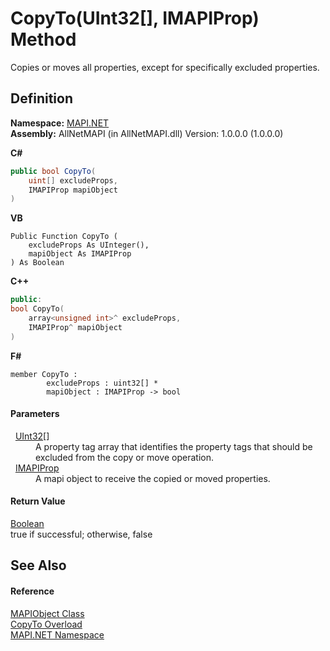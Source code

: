# CopyTo(UInt32[], IMAPIProp) Method


Copies or moves all properties, except for specifically excluded properties.



## Definition
**Namespace:** <a href="5bef4637-66f8-16d4-e5f4-4d0da57a1538.md">MAPI.NET</a>  
**Assembly:** AllNetMAPI (in AllNetMAPI.dll) Version: 1.0.0.0 (1.0.0.0)

**C#**
``` C#
public bool CopyTo(
	uint[] excludeProps,
	IMAPIProp mapiObject
)
```
**VB**
``` VB
Public Function CopyTo ( 
	excludeProps As UInteger(),
	mapiObject As IMAPIProp
) As Boolean
```
**C++**
``` C++
public:
bool CopyTo(
	array<unsigned int>^ excludeProps, 
	IMAPIProp^ mapiObject
)
```
**F#**
``` F#
member CopyTo : 
        excludeProps : uint32[] * 
        mapiObject : IMAPIProp -> bool 
```



#### Parameters
<dl><dt>  <a href="https://learn.microsoft.com/dotnet/api/system.uint32" target="_blank" rel="noopener noreferrer">UInt32</a>[]</dt><dd>A property tag array that identifies the property tags that should be excluded from the copy or move operation.</dd><dt>  <a href="a20f5817-5533-814e-fd1d-0d3a9179b1b4.md">IMAPIProp</a></dt><dd>A mapi object to receive the copied or moved properties.</dd></dl>

#### Return Value
<a href="https://learn.microsoft.com/dotnet/api/system.boolean" target="_blank" rel="noopener noreferrer">Boolean</a>  
true if successful; otherwise, false

## See Also


#### Reference
<a href="6aa245b8-3fdd-0cd0-a3f7-bdccb4596d2c.md">MAPIObject Class</a>  
<a href="c034959d-079c-3e7e-d988-358bc0dbd00a.md">CopyTo Overload</a>  
<a href="5bef4637-66f8-16d4-e5f4-4d0da57a1538.md">MAPI.NET Namespace</a>  
